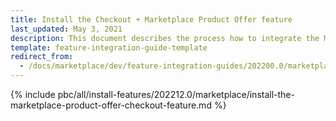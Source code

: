 ```yaml
---
title: Install the Checkout + Marketplace Product Offer feature
last_updated: May 3, 2021
description: This document describes the process how to integrate the Marketplace Product Offer + Checkout feature into a Spryker project.
template: feature-integration-guide-template
redirect_from:
  - /docs/marketplace/dev/feature-integration-guides/202200.0/marketplace-product-offer-checkout-feature-integration.html
---
```


{% include pbc/all/install-features/202212.0/marketplace/install-the-marketplace-product-offer-checkout-feature.md %} <!-- To edit, see /_includes/pbc/all/install-features/202212.0/marketplace/install-the-marketplace-product-offer-checkout-feature.md -->
